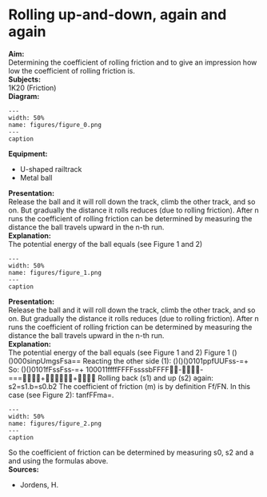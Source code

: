 # Rolling up-and-down, again and again 
    
<b> Aim: </b>  
 Determining the coefficient of rolling friction and to give an impression how low the coefficient of rolling friction is.    
<b> Subjects: </b>  
 1K20 (Friction)   
<b> Diagram: </b>  
   
```{figure} figures/figure_0.png  
---  
width: 50%  
name: figures/figure_0.png  
---  
caption  
``` 
      
<b> Equipment: </b>  
 
 *  U-shaped railtrack 
 *  Metal ball
     
<b> Presentation: </b>  
 Release the ball and it will roll down the track, climb the other track, and so on. But gradually the distance it rolls reduces (due to rolling friction). After n runs the coefficient of rolling friction can be determined by measuring the distance the ball travels upward in the n-th run.    
<b> Explanation: </b>  
 The potential energy of the ball equals (see Figure 1 and 2)    
```{figure} figures/figure_1.png  
---  
width: 50%  
name: figures/figure_1.png  
---  
caption  
``` 
     
<b> Presentation: </b>  
 Release the ball and it will roll down the track, climb the other track, and so on. But gradually the distance it rolls reduces (due to rolling friction). After n runs the coefficient of rolling friction can be determined by measuring the distance the ball travels upward in the n-th run.    
<b> Explanation: </b>  
 The potential energy of the ball equals (see Figure 1 and 2)   Figure 1  ()()000sinpUmgsFsa== Reacting the other side (1): ()()()0101ppfUUFss-=+ So: ()()0101fFssFss-=+ 100011ffffFFFFssssbFFFF--===++ Rolling back (s1) and up (s2) again: s2=s1.b=s0.b2 The coefficient of friction (m) is by definition Ff/FN.  In this case (see Figure 2): tanfFFma=.    
```{figure} figures/figure_2.png  
---  
width: 50%  
name: figures/figure_2.png  
---  
caption  
``` 
 So the coefficient of friction can be determined by measuring s0, s2 and a and using the formulas above.    
<b> Sources: </b>  
 
 *  Jordens, H.
  